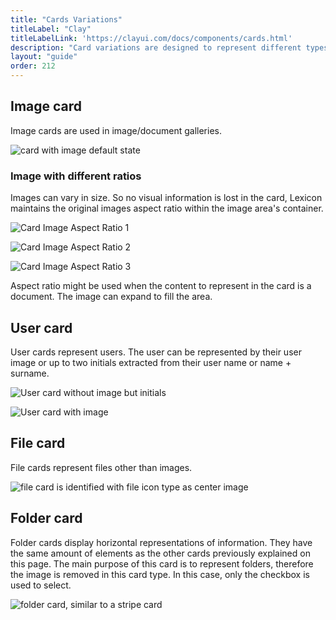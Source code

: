 ```yaml
---
title: "Cards Variations"
titleLabel: "Clay"
titleLabelLink: 'https://clayui.com/docs/components/cards.html'
description: "Card variations are designed to represent different types of information."
layout: "guide"
order: 212
---
```



## Image card

Image cards are used in image/document galleries.

![card with image default state](/images/lexicon/CardImage.jpg)

### Image with different ratios

Images can vary in size. So no visual information is lost in the card, Lexicon maintains the original images aspect ratio within the image area's container.

![Card Image Aspect Ratio 1](/images/lexicon/CardImageAspectRatio1.jpg)

![Card Image Aspect Ratio 2](/images/lexicon/CardImageAspectRatio2.jpg)

![Card Image Aspect Ratio 3](/images/lexicon/CardImageAspectRatio3.jpg)

Aspect ratio might be used when the content to represent in the card is a document. The image can expand to fill the area.


## User card

User cards represent users. The user can be represented by their user image or up to two initials extracted from their user name or name + surname.

![User card without image but initials](/images/lexicon/CardUser.jpg)

![User card with image](/images/lexicon/CardUserImage.jpg)


## File card

File cards represent files other than images.

![file card is identified with file icon type as center image](/images/lexicon/CardFile.jpg)

## Folder card

Folder cards display horizontal representations of information. They have the same amount of elements as the other cards previously explained on this page. The main purpose of this card is to represent folders, therefore the image is removed in this card type. In this case, only the checkbox is used to select.

![folder card, similar to a stripe card](/images/lexicon/CardFolder.jpg)





